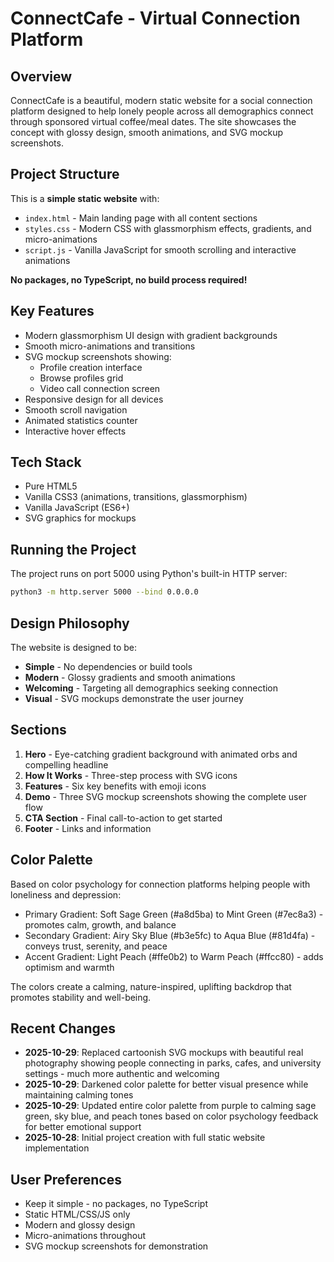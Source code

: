 # ConnectCafe - Virtual Connection Platform

## Overview
ConnectCafe is a beautiful, modern static website for a social connection platform designed to help lonely people across all demographics connect through sponsored virtual coffee/meal dates. The site showcases the concept with glossy design, smooth animations, and SVG mockup screenshots.

## Project Structure
This is a **simple static website** with:
- `index.html` - Main landing page with all content sections
- `styles.css` - Modern CSS with glassmorphism effects, gradients, and micro-animations
- `script.js` - Vanilla JavaScript for smooth scrolling and interactive animations

**No packages, no TypeScript, no build process required!**

## Key Features
- Modern glassmorphism UI design with gradient backgrounds
- Smooth micro-animations and transitions
- SVG mockup screenshots showing:
  - Profile creation interface
  - Browse profiles grid
  - Video call connection screen
- Responsive design for all devices
- Smooth scroll navigation
- Animated statistics counter
- Interactive hover effects

## Tech Stack
- Pure HTML5
- Vanilla CSS3 (animations, transitions, glassmorphism)
- Vanilla JavaScript (ES6+)
- SVG graphics for mockups

## Running the Project
The project runs on port 5000 using Python's built-in HTTP server:
```bash
python3 -m http.server 5000 --bind 0.0.0.0
```

## Design Philosophy
The website is designed to be:
- **Simple** - No dependencies or build tools
- **Modern** - Glossy gradients and smooth animations
- **Welcoming** - Targeting all demographics seeking connection
- **Visual** - SVG mockups demonstrate the user journey

## Sections
1. **Hero** - Eye-catching gradient background with animated orbs and compelling headline
2. **How It Works** - Three-step process with SVG icons
3. **Features** - Six key benefits with emoji icons
4. **Demo** - Three SVG mockup screenshots showing the complete user flow
5. **CTA Section** - Final call-to-action to get started
6. **Footer** - Links and information

## Color Palette
Based on color psychology for connection platforms helping people with loneliness and depression:
- Primary Gradient: Soft Sage Green (#a8d5ba) to Mint Green (#7ec8a3) - promotes calm, growth, and balance
- Secondary Gradient: Airy Sky Blue (#b3e5fc) to Aqua Blue (#81d4fa) - conveys trust, serenity, and peace
- Accent Gradient: Light Peach (#ffe0b2) to Warm Peach (#ffcc80) - adds optimism and warmth

The colors create a calming, nature-inspired, uplifting backdrop that promotes stability and well-being.

## Recent Changes
- **2025-10-29**: Replaced cartoonish SVG mockups with beautiful real photography showing people connecting in parks, cafes, and university settings - much more authentic and welcoming
- **2025-10-29**: Darkened color palette for better visual presence while maintaining calming tones
- **2025-10-29**: Updated entire color palette from purple to calming sage green, sky blue, and peach tones based on color psychology feedback for better emotional support
- **2025-10-28**: Initial project creation with full static website implementation

## User Preferences
- Keep it simple - no packages, no TypeScript
- Static HTML/CSS/JS only
- Modern and glossy design
- Micro-animations throughout
- SVG mockup screenshots for demonstration
